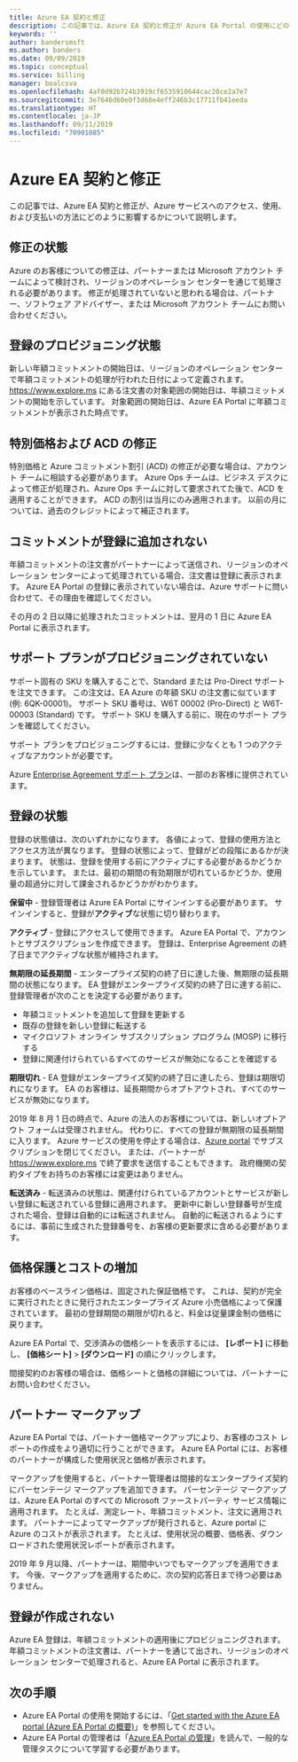 ```yaml
---
title: Azure EA 契約と修正
description: この記事では、Azure EA 契約と修正が Azure EA Portal の使用にどのように影響するかについて説明します。
keywords: ''
author: bandersmsft
ms.author: banders
ms.date: 09/09/2019
ms.topic: conceptual
ms.service: billing
manager: boalcsva
ms.openlocfilehash: 4af0d92b724b3919cf6535910644cac20ce2a7e7
ms.sourcegitcommit: 3e7646d60e0f3d68e4eff246b3c17711fb41eeda
ms.translationtype: HT
ms.contentlocale: ja-JP
ms.lasthandoff: 09/11/2019
ms.locfileid: "70901085"
---
```

# <a name="azure-ea-agreements-and-amendments"></a>Azure EA 契約と修正

この記事では、Azure EA 契約と修正が、Azure サービスへのアクセス、使用、および支払いの方法にどのように影響するかについて説明します。

## <a name="amendment-status"></a>修正の状態

Azure のお客様についての修正は、パートナーまたは Microsoft アカウント チームによって検討され、リージョンのオペレーション センターを通じて処理される必要があります。 修正が処理されていないと思われる場合は、パートナー、ソフトウェア アドバイザー、または Microsoft アカウント チームにお問い合わせください。

## <a name="enrollment-provisioning-status"></a>登録のプロビジョニング状態

新しい年額コミットメントの開始日は、リージョンのオペレーション センターで年額コミットメントの処理が行われた日付によって定義されます。 https://www.explore.ms にある注文書の対象範囲の開始日は、年額コミットメントの開始を示しています。 対象範囲の開始日は、Azure EA Portal に年額コミットメントが表示された時点です。

## <a name="special-pricing-and-acd-amendments"></a>特別価格および ACD の修正

特別価格と Azure コミットメント割引 (ACD) の修正が必要な場合は、アカウント チームに相談する必要があります。 Azure Ops チームは、ビジネス デスクによって修正が処理され、Azure Ops チームに対して要求されてた後で、ACD を適用することができます。 ACD の割引は当月にのみ適用されます。 以前の月については、過去のクレジットによって補正されます。 

## <a name="commitment-not-added-to-enrollment"></a>コミットメントが登録に追加されない

年額コミットメントの注文書がパートナーによって送信され、リージョンのオペレーション センターによって処理されている場合、注文書は登録に表示されます。 Azure EA Portal の登録に表示されていない場合は、Azure サポートに問い合わせて、その理由を確認してください。

その月の 2 日以降に処理されたコミットメントは、翌月の 1 日に Azure EA Portal に表示されます。

## <a name="support-offer-not-provisioned"></a>サポート プランがプロビジョニングされていない

サポート固有の SKU を購入することで、Standard または Pro-Direct サポートを注文できます。 この注文は、EA Azure の年額 SKU の注文書に似ています (例: 6QK-00001)。 サポート SKU 番号は、W6T 00002 (Pro-Direct) と W6T-00003 (Standard) です。 サポート SKU を購入する前に、現在のサポート プランを確認してください。

サポート プランをプロビジョニングするには、登録に少なくとも 1 つのアクティブなアカウントが必要です。

 Azure [Enterprise Agreement サポート プラン](https://azure.microsoft.com/offers/enterprise-agreement-support/)は、一部のお客様に提供されています。

## <a name="enrollment-status"></a>登録の状態

登録の状態値は、次のいずれかになります。 各値によって、登録の使用方法とアクセス方法が異なります。 登録の状態によって、登録がどの段階にあるかが決まります。 状態は、登録を使用する前にアクティブにする必要があるかどうかを示しています。 または、最初の期間の有効期限が切れているかどうか、使用量の超過分に対して課金されるかどうかがわかります。

**保留中** - 登録管理者は Azure EA Portal にサインインする必要があります。 サインインすると、登録が**アクティブ**な状態に切り替わります。

**アクティブ** - 登録にアクセスして使用できます。 Azure EA Portal で、アカウントとサブスクリプションを作成できます。 登録は、Enterprise Agreement の終了日までアクティブな状態が維持されます。

**無期限の延長期間** - エンタープライズ契約の終了日に達した後、無期限の延長期間の状態になります。 EA 登録がエンタープライズ契約の終了日に達する前に、登録管理者が次のことを決定する必要があります。

- 年額コミットメントを追加して登録を更新する
- 既存の登録を新しい登録に転送する
- マイクロソフト オンライン サブスクリプション プログラム (MOSP) に移行する
- 登録に関連付けられているすべてのサービスが無効になることを確認する

**期限切れ** - EA 登録がエンタープライズ契約の終了日に達したら、登録は期限切れになります。 EA のお客様は、延長期間からオプトアウトされ、すべてのサービスが無効になります。

2019 年 8 月 1 日の時点で、Azure の法人のお客様については、新しいオプトアウト フォームは受理されません。 代わりに、すべての登録が無期限の延長期間に入ります。 Azure サービスの使用を停止する場合は、[Azure portal](https://portal.azure.com) でサブスクリプションを閉じてください。 または、パートナーが https://www.explore.ms で終了要求を送信することもできます。 政府機関の契約タイプをお持ちのお客様には変更はありません。

**転送済み** - 転送済みの状態は、関連付けられているアカウントとサービスが新しい登録に転送されている登録に適用されます。 更新中に新しい登録番号が生成された場合、登録は自動的には転送されません。 自動的に転送されるようにするには、事前に生成された登録番号を、お客様の更新要求に含める必要があります。

## <a name="price-protection-and-increasing-cost"></a>価格保護とコストの増加

お客様のベースライン価格は、固定された保証価格です。 これは、契約が完全に実行されたときに発行されたエンタープライズ Azure 小売価格によって保護されています。 最初の登録期間の期限が切れると、料金は従量課金制の価格に戻ります。

Azure EA Portal で、交渉済みの価格シートを表示するには、 **[レポート]** に移動し、 **[価格シート]**  >  **[ダウンロード]** の順にクリックします。

間接契約のお客様の場合は、価格シートと価格の詳細については、パートナーにお問い合わせください。

## <a name="partner-markup"></a>パートナー マークアップ

Azure EA Portal では、パートナー価格マークアップにより、お客様のコスト レポートの作成をより適切に行うことができます。 Azure EA Portal には、お客様のパートナーが構成した使用状況と価格が表示されます。

マークアップを使用すると、パートナー管理者は間接的なエンタープライズ契約にパーセンテージ マークアップを追加できます。 パーセンテージ マークアップは、Azure EA Portal のすべての Microsoft ファーストパーティ サービス情報に適用されます。 たとえば、測定レート、年額コミットメント、注文に適用されます。 パートナーによってマークアップが発行されると、Azure portal に Azure のコストが表示されます。 たとえば、使用状況の概要、価格表、ダウンロードされた使用状況レポートが表示されます。

2019 年 9 月以降、パートナーは、期間中いつでもマークアップを適用できます。 今後、マークアップを適用するために、次の契約応答日まで待つ必要はありません。

## <a name="enrollment-not-created"></a>登録が作成されない

Azure EA 登録は、年額コミットメントの適用後にプロビジョニングされます。 年額コミットメントの注文書は、パートナーを通じて出され、リージョンのオペレーション センターで処理されると、Azure EA Portal に表示されます。

## <a name="next-steps"></a>次の手順

- Azure EA Portal の使用を開始するには、「[Get started with the Azure EA portal (Azure EA Portal の概要)](billing-ea-portal-get-started.md)」を参照してください。
- Azure EA Portal の管理者は「[Azure EA Portal の管理](billing-ea-portal-administration.md)」を読んで、一般的な管理タスクについて学習する必要があります。

